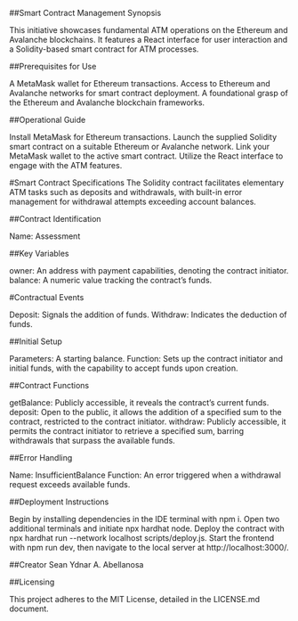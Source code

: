 ##Smart Contract Management Synopsis

This initiative showcases fundamental ATM operations on the Ethereum and Avalanche blockchains. It features a React interface for user interaction and a Solidity-based smart contract for ATM processes.

##Prerequisites for Use

A MetaMask wallet for Ethereum transactions.
Access to Ethereum and Avalanche networks for smart contract deployment.
A foundational grasp of the Ethereum and Avalanche blockchain frameworks.

##Operational Guide

Install MetaMask for Ethereum transactions.
Launch the supplied Solidity smart contract on a suitable Ethereum or Avalanche network.
Link your MetaMask wallet to the active smart contract.
Utilize the React interface to engage with the ATM features.

#Smart Contract Specifications The Solidity contract facilitates elementary ATM tasks such as deposits and withdrawals, with built-in error management for withdrawal attempts exceeding account balances.

##Contract Identification

Name: Assessment

##Key Variables

owner: An address with payment capabilities, denoting the contract initiator.
balance: A numeric value tracking the contract’s funds.

#Contractual Events

Deposit: Signals the addition of funds.
Withdraw: Indicates the deduction of funds.

##Initial Setup

Parameters: A starting balance.
Function: Sets up the contract initiator and initial funds, with the capability to accept funds upon creation.

##Contract Functions

getBalance: Publicly accessible, it reveals the contract’s current funds.
deposit: Open to the public, it allows the addition of a specified sum to the contract, restricted to the contract initiator.
withdraw: Publicly accessible, it permits the contract initiator to retrieve a specified sum, barring withdrawals that surpass the available funds.

##Error Handling

Name: InsufficientBalance
Function: An error triggered when a withdrawal request exceeds available funds.

##Deployment Instructions

Begin by installing dependencies in the IDE terminal with npm i.
Open two additional terminals and initiate npx hardhat node.
Deploy the contract with npx hardhat run --network localhost scripts/deploy.js.
Start the frontend with npm run dev, then navigate to the local server at http://localhost:3000/.

##Creator
Sean Ydnar A. Abellanosa

##Licensing

This project adheres to the MIT License, detailed in the LICENSE.md document.
